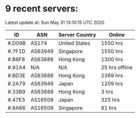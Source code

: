 # 9 recent servers:

Latest update at: Sun May 31 13:10:15 UTC 2020

| ID | ASN | Server Country | Online |
| -- | --- | -------------- | ------ |
| #.D09B | AS174 | United States | 1550 hrs |
| #.7F1D | AS63949 | Singapore | 1550 hrs |
| #.B6F8 | AS63888 | Hong Kong | 1300 hrs |
| #.91A4 | N/A | N/A | 25 hrs offline |
| #.BD3E | AS63888 | Hong Kong | 2369 hrs |
| #.2A79 | AS63949 | Japan | 1209 hrs |
| #.33B9 | AS63888 | Hong Kong | 3 hrs |
| #.47E3 | AS16509 | Japan | 325 hrs |
| #.6A66 | AS16509 | Singapore | 61 hrs |

